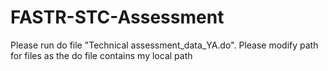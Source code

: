 # FASTR-STC-Assessment
Please run do file "Technical assessment_data_YA.do". Please modify path for files as the do file contains my local path
